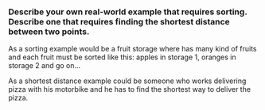 ### Describe your own real-world example that requires sorting. Describe one that requires finding the shortest distance between two points.

As a sorting example would be a fruit storage where has many kind of fruits and each fruit must be sorted like this: apples in storage 1, oranges in storage 2 and go on...

As a shortest distance example could be someone who works delivering pizza with his motorbike and he has to find the shortest way to deliver the pizza.
